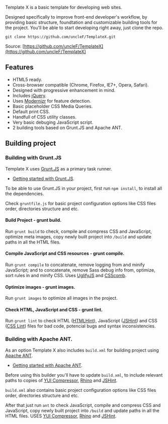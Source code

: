 Template X is a basic template for developing web sites.

Designed specifically to improve front-end developer's workflow, by providing basic
structure, foundtation and customizable building tools for the project. You'll be
able to start developing right away, just clone the repo.

`git clone https://github.com/uncleF/TemplateX.git`

Source: [https://github.com/uncleF/TemplateX](https://github.com/uncleF/TemplateX)

## Features

* HTML5 ready.
* Cross-browser compatible (Chrome, Firefox, IE7+, Opera, Safari).
* Designed with progressive enhancement in mind.
* Includes [jQuery](http://jquery.com/).
* Uses [Modernizr](http://modernizr.com/) for feature detection.
* Basic placeholder CSS Media Queries.
* Default print CSS.
* Handfull of CSS utility classes.
* Very basic debuging JavaScript script.
* 2 building tools based on Grunt.JS and Apache ANT.

## Building project

### Building with Grunt.JS

Template X uses [Grunt.JS](http://gruntjs.com/) as a primary task runner.

* [Getting started with Grunt.JS](http://gruntjs.com/getting-started).

To be able to use Grunt.JS in your project, first run `npm install`, to install
all the dependencies.

Check `gruntfile.js` for basic project configuration options like CSS files order,
directories structure and etc.

#### Build Project - grunt build.

Run `grunt build` to check, compile and compress CSS and JavaScript,
optimize meta images, copy newly built project into `/build` and update paths in
all the HTML files.

#### Compile JavaScript and CSS resources - grunt compile.

Run `grunt compile` to concatenate, remove logging from and minify JavaScript;
and to concatenate, remove Sass debug info from, optimize, sort rules in and
minify CSS. Uses [UglifyJS](http://lisperator.net/uglifyjs/) and [CSScomb](http://csscomb.com/).

#### Optimize images - grunt images.

Run `grunt images` to optimize all images in the project.

#### Check HTML, JavaScript and CSS - grunt lint.

Run `grunt lint` to check HTML ([HTMLHint](http://htmlhint.com/)), JavaScript ([JSHint](http://jshint.com))
and CSS ([CSS Lint](http://csslint.net)) files for bad code, potencial bugs and
syntax inconsistencies.

### Building with Apache ANT.

As an option Template X also includes `build.xml` for building project using [Apache ANT](http://ant.apache.org/).

* [Getting started with Apache ANT](http://ant.apache.org/manual/index.html).

Before using this builder you'll have to update `build.xml`, to include relevant
paths to copies of [YUI Compressor](http://yui.github.io/yuicompressor/),
[Rhino](https://developer.mozilla.org/en/docs/Rhino) and [JSHint](http://jshint.com).

`build.xml` also contains basic project configuration options like CSS files order,
directories structure and etc.

After that just run `ant` to check JavaScript, compile and compress CSS and
JavaScript, copy newly built project into `/build` and update paths in all the
HTML files. USES [YUI Compressor](http://yui.github.io/yuicompressor/),
[Rhino](https://developer.mozilla.org/en/docs/Rhino) and [JSHint](http://jshint.com).